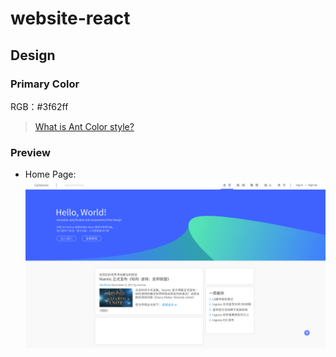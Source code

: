 # website-react

## Design

### Primary Color

RGB：#3f62ff

> [What is Ant Color style?](https://github.com/ant-design/ant-design/blob/734beb84ffc3f0469fbae1566aa8450f966cb261/components/style/color/colorPalette.less)

### Preview

- Home Page:
    ![img](design/home.png)
